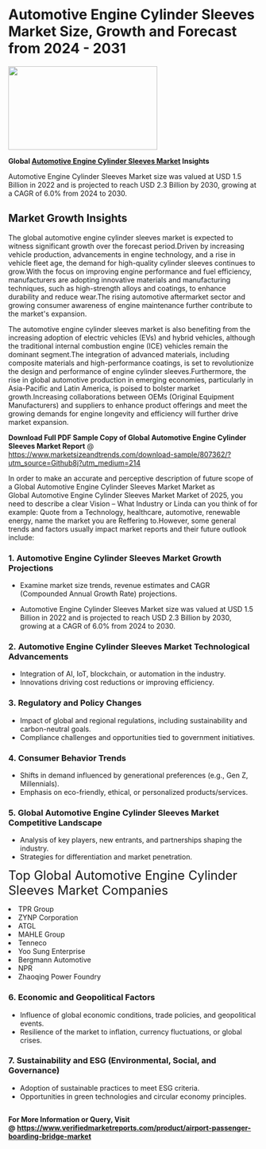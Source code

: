 <H1>Automotive Engine Cylinder Sleeves Market Size, Growth and Forecast from 2024 - 2031</H1><img class="aligncenter size-medium wp-image-584254" src="https://thirdeyenews.in/wp-content/uploads/2024/09/Global-Market-Research-300x168.jpeg" alt="" width="300" height="168" /><p><strong>Global&nbsp;<a href="https://www.marketsizeandtrends.com/download-sample/807362/?utm_source=Github8j?utm_medium=214">Automotive Engine Cylinder Sleeves Market</a> Insights</strong></p><p>Automotive Engine Cylinder Sleeves Market size was valued at USD 1.5 Billion in 2022 and is projected to reach USD 2.3 Billion by 2030, growing at a CAGR of 6.0% from 2024 to 2030.</p><p><h2>Market Growth Insights</h2> <p>The global automotive engine cylinder sleeves market is expected to witness significant growth over the forecast period.Driven by increasing vehicle production, advancements in engine technology, and a rise in vehicle fleet age, the demand for high-quality cylinder sleeves continues to grow.With the focus on improving engine performance and fuel efficiency, manufacturers are adopting innovative materials and manufacturing techniques, such as high-strength alloys and coatings, to enhance durability and reduce wear.The rising automotive aftermarket sector and growing consumer awareness of engine maintenance further contribute to the market's expansion.</p> <p>The automotive engine cylinder sleeves market is also benefiting from the increasing adoption of electric vehicles (EVs) and hybrid vehicles, although the traditional internal combustion engine (ICE) vehicles remain the dominant segment.The integration of advanced materials, including composite materials and high-performance coatings, is set to revolutionize the design and performance of engine cylinder sleeves.Furthermore, the rise in global automotive production in emerging economies, particularly in Asia-Pacific and Latin America, is poised to bolster market growth.Increasing collaborations between OEMs (Original Equipment Manufacturers) and suppliers to enhance product offerings and meet the growing demands for engine longevity and efficiency will further drive market expansion.</p> <p><span class=""><strong>Download Full PDF Sample Copy of Global Automotive Engine Cylinder Sleeves Market Report</strong> @ <a href="https://www.marketsizeandtrends.com/download-sample/807362/?utm_source=Github8j?utm_medium=214" target="_blank">https://www.marketsizeandtrends.com/download-sample/807362/?utm_source=Github8j?utm_medium=214</a></span></p><p>In order to make an accurate and perceptive description of future scope of a Global&nbsp;Automotive Engine Cylinder Sleeves Market Market as Global&nbsp;Automotive Engine Cylinder Sleeves Market Market of 2025, you need to describe a clear Vision &ndash; What Industry or Linda can you think of for example: Quote from a Technology, healthcare, automotive, renewable energy, name the market you are Reffering to.However, some general trends and factors usually impact market reports and their future outlook include:</p><h3>1.&nbsp;<strong>Automotive Engine Cylinder Sleeves Market Growth Projections</strong></h3><ul><li>Examine market size trends, revenue estimates and CAGR (Compounded Annual Growth Rate) projections.</li><li><p>Automotive Engine Cylinder Sleeves Market size was valued at USD 1.5 Billion in 2022 and is projected to reach USD 2.3 Billion by 2030, growing at a CAGR of 6.0% from 2024 to 2030.</p></li></ul><h3>2.&nbsp;<strong>Automotive Engine Cylinder Sleeves Market Technological Advancements</strong></h3><ul><li>Integration of AI, IoT, blockchain, or automation in the industry.</li><li>Innovations driving cost reductions or improving efficiency.</li></ul><h3>3.&nbsp;<strong>Regulatory and Policy Changes</strong></h3><ul><li>Impact of global and regional regulations, including sustainability and carbon-neutral goals.</li><li>Compliance challenges and opportunities tied to government initiatives.</li></ul><h3>4.&nbsp;<strong>Consumer Behavior Trends</strong></h3><ul><li>Shifts in demand influenced by generational preferences (e.g., Gen Z, Millennials).</li><li>Emphasis on eco-friendly, ethical, or personalized products/services.</li></ul><h3>5.&nbsp;<strong>Global Automotive Engine Cylinder Sleeves Market Competitive Landscape</strong></h3><ul><li>Analysis of key players, new entrants, and partnerships shaping the industry.</li><li>Strategies for differentiation and market penetration.</li></ul><p data-pm-slice="1 1 []"><span style="color: inherit; font-family: inherit; font-size: 25px;">Top Global Automotive Engine Cylinder Sleeves Market Companies</span></p><div class="" data-test-id=""><p><li>TPR Group</li><li> ZYNP Corporation</li><li> ATGL</li><li> MAHLE Group</li><li> Tenneco</li><li> Yoo Sung Enterprise</li><li> Bergmann Automotive</li><li> NPR</li><li> Zhaoqing Power Foundry</li></p></div><h3>6.&nbsp;<strong>Economic and Geopolitical Factors</strong></h3><ul><li>Influence of global economic conditions, trade policies, and geopolitical events.</li><li>Resilience of the market to inflation, currency fluctuations, or global crises.</li></ul><h3>7.&nbsp;<strong>Sustainability and ESG (Environmental, Social, and Governance)</strong></h3><ul><li>Adoption of sustainable practices to meet ESG criteria.</li><li>Opportunities in green technologies and circular economy principles.</li></ul><h2><strong style="font-size: 14px;">For More Information or Query, Visit @&nbsp;</strong><a style="background-color: #ffffff; font-size: 14px;" href="https://www.marketsizeandtrends.com/report/automotive-engine-cylinder-sleeves-market/" target="_blank">https://www.verifiedmarketreports.com/product/airport-passenger-boarding-bridge-market</a></h2>